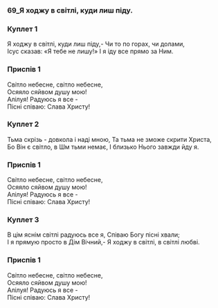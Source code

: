 ### 69_Я ходжу в світлі, куди лиш піду.
### Куплет 1
Я ходжу в світлі, куди лиш піду,- Чи то по горах, чи долами,<br/>Ісус сказав: «Я тебе не лишу!» І я іду все прямо за Ним.
### Приспів 1
Світло небесне, світло небесне,<br/>Осяяло сяйвом душу мою!<br/>Алілуя! Радуюсь я все -<br/>Пісні співаю: Слава Христу!
### Куплет 2
Тьма скрізь - довкола і наді мною, Та тьма не зможе скрити Христа,<br/>Бо Він є світло, в Шм тьми немає, І близько Нього завжди йду я.
### Приспів 1
Світло небесне, світло небесне,<br/>Осяяло сяйвом душу мою!<br/>Алілуя! Радуюсь я все -<br/>Пісні співаю: Слава Христу!
### Куплет 3
В цім яснім світлі радуюсь все я, Співаю Богу пісні хвали;<br/>І я прямую просто в Дім Вічний,- Я ходжу в світлі, в світлі любві.
### Приспів 1
Світло небесне, світло небесне,<br/>Осяяло сяйвом душу мою!<br/>Алілуя! Радуюсь я все -<br/>Пісні співаю: Слава Христу!
